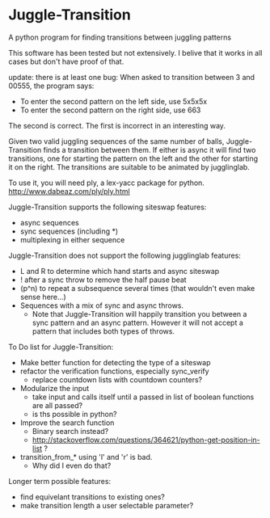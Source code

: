 Juggle-Transition
=================

A python program for finding transitions between juggling patterns

This software has been tested but not extensively.  I belive that it works in all cases but don't have proof of that.

update: there is at least one bug:
When asked to transition between 3 and 00555, the program says:

 - To enter the second pattern on the left side, use 5x5x5x
 - To enter the second pattern on the right side, use 663

The second is correct.  The first is incorrect in an interesting way.


Given two valid juggling sequences of the same number of balls, Juggle-Transition finds a transition between them.  If either is async it will find two transitions, one for starting the pattern on the left and the other for starting it on the right.  The transitions are suitable to be animated by jugglinglab.

To use it, you will need ply, a lex-yacc package for python.  http://www.dabeaz.com/ply/ply.html

Juggle-Transition supports the following siteswap features:
 - async sequences
 - sync sequences (including *)
 - multiplexing in either sequence

  
Juggle-Transition does not support the following jugglinglab features:
 - L and R to determine which hand starts and async siteswap
 - ! after a sync throw to remove the half pause beat
 - (p^n) to repeat a subsequence several times (that wouldn't even make sense here...)
 - Sequences with a mix of sync and async throws.
    - Note that Juggle-Transition will happily transition you between a sync pattern and an async pattern.  However it will not accept a pattern that includes both types of throws.

To Do list for Juggle-Transition:
 - Make better function for detecting the type of a siteswap
 - refactor the verification functions, especially sync_verify
   - replace countdown lists with countdown counters?
 - Modularize the input
   - take input and calls itself until a passed in list of boolean functions are all passed?
   - is ths possible in python?
 - Improve the search function
   - Binary search instead?
   - http://stackoverflow.com/questions/364621/python-get-position-in-list ?
 - transition_from_* using 'l' and 'r' is bad.  
    - Why did I even do that?
        
Longer term possible features:
 - find equivelant transitions to existing ones?
 - make transition length a user selectable parameter?



